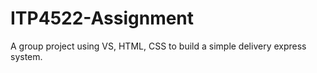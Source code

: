 # ITP4522-Assignment
A group project using VS, HTML, CSS to build a simple delivery express system.
